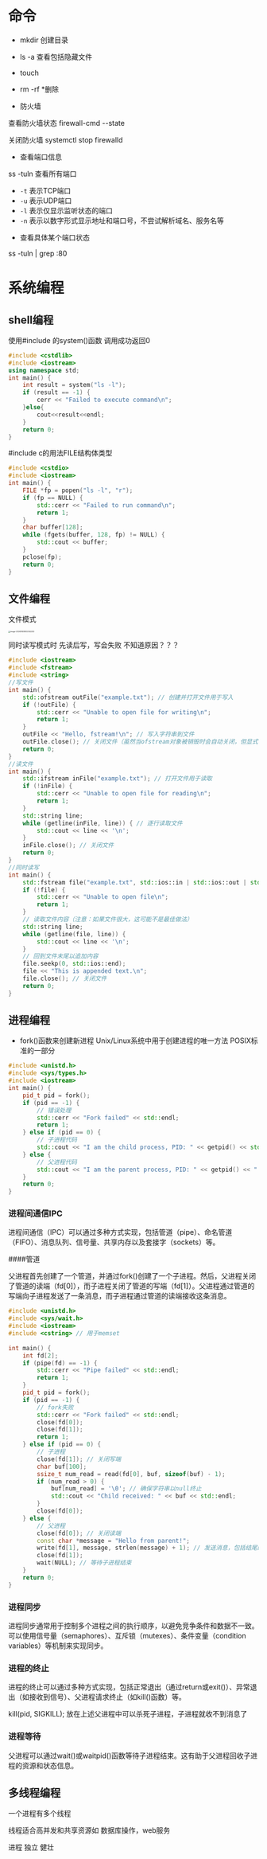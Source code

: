 # 命令

* mkdir 创建目录
* ls -a 查看包括隐藏文件
* touch
* rm -rf *删除

* 防火墙

查看防火墙状态 firewall-cmd --state

关闭防火墙 systemctl stop firewalld

* 查看端口信息

ss -tuln 查看所有端口

- `-t` 表示TCP端口
- `-u` 表示UDP端口
- `-l` 表示仅显示监听状态的端口
- `-n` 表示以数字形式显示地址和端口号，不尝试解析域名、服务名等

* 查看具体某个端口状态

ss -tuln | grep :80

# 系统编程

## shell编程

使用#include <cstdlib>  的system()函数 调用成功返回0

~~~c++
#include <cstdlib>  
#include <iostream>  
using namespace std;
int main() {  
    int result = system("ls -l");  
    if (result == -1) {  
        cerr << "Failed to execute command\n";  
    }else{
        cout<<result<<endl;
    }
    return 0;  
}
~~~

\#include <cstdio>  c的用法FILE结构体类型

~~~c++
#include <cstdio>  
#include <iostream>  
int main() {  
    FILE *fp = popen("ls -l", "r");  
    if (fp == NULL) {  
        std::cerr << "Failed to run command\n";  
        return 1;  
    }  
    char buffer[128];  
    while (fgets(buffer, 128, fp) != NULL) {  
        std::cout << buffer;  
    }  
    pclose(fp);  
    return 0;  
}
~~~

## 文件编程

文件模式

<img src="http://typora-tutu.oss-cn-chengdu.aliyuncs.com/img/image-20240828202342232.png" alt="image-20240828202342232" style="zoom:25%;" />

同时读写模式时  先读后写，写会失败 不知道原因？？？

~~~c++
#include <iostream>  
#include <fstream>  
#include <string> 
//写文件
int main() {  
    std::ofstream outFile("example.txt"); // 创建并打开文件用于写入  
    if (!outFile) {  
        std::cerr << "Unable to open file for writing\n";  
        return 1;  
    }  
    outFile << "Hello, fstream!\n"; // 写入字符串到文件  
    outFile.close(); // 关闭文件（虽然当ofstream对象被销毁时会自动关闭，但显式关闭是一个好习惯）  
    return 0;  
}
//读文件
int main() {  
    std::ifstream inFile("example.txt"); // 打开文件用于读取  
    if (!inFile) {  
        std::cerr << "Unable to open file for reading\n";  
        return 1;  
    }  
    std::string line;  
    while (getline(inFile, line)) { // 逐行读取文件  
        std::cout << line << '\n';  
    }  
    inFile.close(); // 关闭文件  
    return 0;  
}
//同时读写
int main() {  
    std::fstream file("example.txt", std::ios::in | std::ios::out | std::ios::app); // 打开文件，用于读写，并追加到文件末尾  
    if (!file) {  
        std::cerr << "Unable to open file\n";  
        return 1;  
    }  
    // 读取文件内容（注意：如果文件很大，这可能不是最佳做法）  
    std::string line;  
    while (getline(file, line)) {  
        std::cout << line << '\n';  
    }  
    // 回到文件末尾以追加内容  
    file.seekp(0, std::ios::end);  
    file << "This is appended text.\n";  
    file.close(); // 关闭文件  
    return 0;  
}
~~~

## 进程编程

* fork()函数来创建新进程 Unix/Linux系统中用于创建进程的唯一方法 POSIX标准的一部分

~~~c++
#include <unistd.h>  
#include <sys/types.h>  
#include <iostream>  
int main() {  
    pid_t pid = fork();  
    if (pid == -1) {  
        // 错误处理  
        std::cerr << "Fork failed" << std::endl;  
        return 1;  
    } else if (pid == 0) {  
        // 子进程代码  
        std::cout << "I am the child process, PID: " << getpid() << std::endl;  
    } else {  
        // 父进程代码  
        std::cout << "I am the parent process, PID: " << getpid() << " Child PID: " << pid << std::endl;  
    }  
    return 0;  
}
~~~



### 进程间通信IPC

进程间通信（IPC）可以通过多种方式实现，包括管道（pipe）、命名管道（FIFO）、消息队列、信号量、共享内存以及套接字（sockets）等。

####管道

父进程首先创建了一个管道，并通过fork()创建了一个子进程。然后，父进程关闭了管道的读端（fd[0]），而子进程关闭了管道的写端（fd[1]）。父进程通过管道的写端向子进程发送了一条消息，而子进程通过管道的读端接收这条消息。

~~~c++
#include <unistd.h>  
#include <sys/wait.h>  
#include <iostream>  
#include <cstring> // 用于memset  
  
int main() {  
    int fd[2];  
    if (pipe(fd) == -1) {  
        std::cerr << "Pipe failed" << std::endl;  
        return 1;  
    }  
    pid_t pid = fork();  
    if (pid == -1) {  
        // fork失败  
        std::cerr << "Fork failed" << std::endl;  
        close(fd[0]);  
        close(fd[1]);  
        return 1;  
    } else if (pid == 0) {  
        // 子进程  
        close(fd[1]); // 关闭写端  
        char buf[100];  
        ssize_t num_read = read(fd[0], buf, sizeof(buf) - 1);  
        if (num_read > 0) {  
            buf[num_read] = '\0'; // 确保字符串以null终止  
            std::cout << "Child received: " << buf << std::endl;  
        }  
        close(fd[0]);  
    } else {  
        // 父进程  
        close(fd[0]); // 关闭读端  
        const char *message = "Hello from parent!";  
        write(fd[1], message, strlen(message) + 1); // 发送消息，包括结尾的null字符  
        close(fd[1]);  
        wait(NULL); // 等待子进程结束  
    }  
    return 0;  
}
~~~

### 进程同步

进程同步通常用于控制多个进程之间的执行顺序，以避免竞争条件和数据不一致。可以使用信号量（semaphores）、互斥锁（mutexes）、条件变量（condition variables）等机制来实现同步。

### 进程的终止

进程的终止可以通过多种方式实现，包括正常退出（通过return或exit()）、异常退出（如接收到信号）、父进程请求终止（如kill()函数）等。

kill(pid, SIGKILL); 放在上述父进程中可以杀死子进程，子进程就收不到消息了

### 进程等待

父进程可以通过wait()或waitpid()函数等待子进程结束。这有助于父进程回收子进程的资源和状态信息。

## 多线程编程

一个进程有多个线程

线程适合高并发和共享资源如 数据库操作，web服务

进程 独立 健壮

